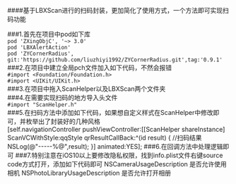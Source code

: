 
####基于LBXScan进行的扫码封装，更加简化了使用方式，一个方法即可实现扫码功能<p>
###1.首先在项目中pod如下库<br>
```pod 'ZXingObjC', '~> 3.0'```<br>
```pod 'LBXAlertAction'```<br>
```pod 'ZYCornerRadius', git:'https://github.com/liuzhiyi1992/ZYCornerRadius.git',tag:'0.9.1'```<br>
###2.在项目中建立全局pch文件加入如下代码，不然会报错<br>
```#import <Foundation/Foundation.h>```<br>
```#import <UIKit/UIKit.h>```<br>
###3.在项目中拖入ScanHelper以及LBXScan两个文件夹<br>
###4.在需要实现扫码的地方导入头文件<br>
```#import "ScanHelper.h"```<br>
###5.在扫码方法中添加如下代码，如果想自定义样式在ScanHelper中修改即可，并枚举出了封装好的几种风格<br>
    [self.navigationController pushViewController:[[ScanHelper shareInstance] ScanVCWithStyle:qqStyle qrResultCallBack:^(id result) {
        //扫码结果
        NSLog(@"-----%@",result);
    }] animated:YES];
###6.在回调方法中处理逻辑即可
###7.特别注意在iOS10以上要修改隐私权限，找到info.plist文件右键source code方式打开，添加如下代码即可
        <key>NSCameraUsageDescription</key>
	    <string>是否允许使用相机</string>
	    <key>NSPhotoLibraryUsageDescription</key>
	    <string>是否允许打开相册</string>
